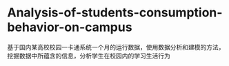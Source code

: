 # Analysis-of-students-consumption-behavior-on-campus
基于国内某高校校园一卡通系统一个月的运行数据，使用数据分析和建模的方法，挖掘数据中所蕴含的信息，分析学生在校园内的学习生活行为
